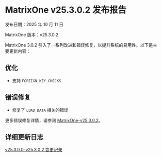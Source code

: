 # **MatrixOne v25.3.0.2 发布报告**  

发布日期：2025 年 10 月 11 日  

MatrixOne 版本：v25.3.0.2  

MatrixOne 3.0.2 引入了一系列改进和错误修复，以提升系统的易用性。以下是主要更新内容：  

## **优化**  

- 支持 `FOREIGN_KEY_CHECKS`

## **错误修复**  

- 修复了 `LOAD DATA` 相关的错误

更多错误修复详情，请参阅 [MatrixOne-v25.3.0.2](https://github.com/matrixorigin/matrixone/releases/tag/v3.0.2)。  

## **详细更新日志**  

[v25.3.0.0-v25.3.0.2 变更记录](https://github.com/matrixorigin/matrixone/compare/v3.0.0...v3.0.2)  